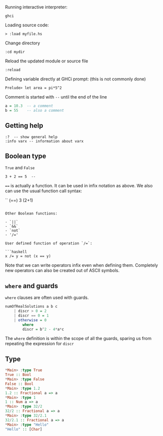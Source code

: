 Running interactive interpreter:
```
ghci
```

Loading source code:
```
> :load myfile.hs
```

Change directory
```
:cd mydir
```

Reload the updated module or source file
```
:reload
```

Defining variable directly at GHCi prompt: (this is not commonly done)
```
Prelude> let area = pi*5^2
```

Comment is started with `--` until the end of the line
```haskell
a = 10.3  -- a comment
b = 55    -- also a comment
```

## Getting help

```
:?  -- show general help
:info varx -- information about varx
```


## Boolean type

`True` and `False`

```
3 + 2 == 5  --
```

`==` is actually a function. It can be used in infix notation as above.
We also can use the usual function call syntax:

``
(==) 3 (2+1)
```

Other Boolean functions:

- `||`
- `&&`
- `not`
- '/='

User defined function of operation `/=`:

```haskell
x /= y = not (x == y)
```
Note that we can write operators infix even when defining them.
Completely new operators can also be created out of ASCII symbols.

## `where` and guards

`where` clauses are often used with guards.

```haskell
numOfRealSolutions a b c
    | discr > 0 = 2
    | discr == 0 = 1
    | otherwise = 0
        where
        discr = b^2 - 4*a*c
```

The `where` definition is within the scope of all the guards, sparing us from
repeating the expression for `discr`

## Type

```haskell
*Main> :type True
True :: Bool
*Main> :type False
False :: Bool
*Main> :type 1.2
1.2 :: Fractional a => a
*Main> :type 1
1 :: Num a => a
*Main> :type 32/2
32/2 :: Fractional a => a
*Main> :type 32/2.1
32/2.1 :: Fractional a => a
*Main> :type "Hello"
"Hello" :: [Char]
```
